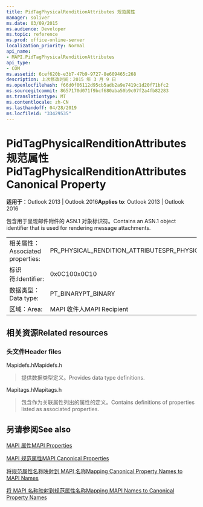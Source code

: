 ```yaml
---
title: PidTagPhysicalRenditionAttributes 规范属性
manager: soliver
ms.date: 03/09/2015
ms.audience: Developer
ms.topic: reference
ms.prod: office-online-server
localization_priority: Normal
api_name:
- MAPI.PidTagPhysicalRenditionAttributes
api_type:
- COM
ms.assetid: 6cef620b-e3b7-47b9-9727-8e609465c268
description: 上次修改时间：2015 年 3 月 9 日
ms.openlocfilehash: f66d0f06112d95cb5adb2a9e7419c1d20f71bfc2
ms.sourcegitcommit: 8657170d071f9bcf680aba50b9c07f2a4fb82283
ms.translationtype: MT
ms.contentlocale: zh-CN
ms.lasthandoff: 04/28/2019
ms.locfileid: "33429535"
---
```

# <a name="pidtagphysicalrenditionattributes-canonical-property"></a><span data-ttu-id="99f2a-103">PidTagPhysicalRenditionAttributes 规范属性</span><span class="sxs-lookup"><span data-stu-id="99f2a-103">PidTagPhysicalRenditionAttributes Canonical Property</span></span>

  
  
<span data-ttu-id="99f2a-104">**适用于**：Outlook 2013 | Outlook 2016</span><span class="sxs-lookup"><span data-stu-id="99f2a-104">**Applies to**: Outlook 2013 | Outlook 2016</span></span> 
  
<span data-ttu-id="99f2a-105">包含用于呈现邮件附件的 ASN.1 对象标识符。</span><span class="sxs-lookup"><span data-stu-id="99f2a-105">Contains an ASN.1 object identifier that is used for rendering message attachments.</span></span>
  
|||
|:-----|:-----|
|<span data-ttu-id="99f2a-106">相关属性：</span><span class="sxs-lookup"><span data-stu-id="99f2a-106">Associated properties:</span></span>  <br/> |<span data-ttu-id="99f2a-107">PR_PHYSICAL_RENDITION_ATTRIBUTES</span><span class="sxs-lookup"><span data-stu-id="99f2a-107">PR_PHYSICAL_RENDITION_ATTRIBUTES</span></span>  <br/> |
|<span data-ttu-id="99f2a-108">标识符:</span><span class="sxs-lookup"><span data-stu-id="99f2a-108">Identifier:</span></span>  <br/> |<span data-ttu-id="99f2a-109">0x0C10</span><span class="sxs-lookup"><span data-stu-id="99f2a-109">0x0C10</span></span>  <br/> |
|<span data-ttu-id="99f2a-110">数据类型：</span><span class="sxs-lookup"><span data-stu-id="99f2a-110">Data type:</span></span>  <br/> |<span data-ttu-id="99f2a-111">PT_BINARY</span><span class="sxs-lookup"><span data-stu-id="99f2a-111">PT_BINARY</span></span>  <br/> |
|<span data-ttu-id="99f2a-112">区域：</span><span class="sxs-lookup"><span data-stu-id="99f2a-112">Area:</span></span>  <br/> |<span data-ttu-id="99f2a-113">MAPI 收件人</span><span class="sxs-lookup"><span data-stu-id="99f2a-113">MAPI Recipient</span></span>  <br/> |
   
## <a name="related-resources"></a><span data-ttu-id="99f2a-114">相关资源</span><span class="sxs-lookup"><span data-stu-id="99f2a-114">Related resources</span></span>

### <a name="header-files"></a><span data-ttu-id="99f2a-115">头文件</span><span class="sxs-lookup"><span data-stu-id="99f2a-115">Header files</span></span>

<span data-ttu-id="99f2a-116">Mapidefs.h</span><span class="sxs-lookup"><span data-stu-id="99f2a-116">Mapidefs.h</span></span>
  
> <span data-ttu-id="99f2a-117">提供数据类型定义。</span><span class="sxs-lookup"><span data-stu-id="99f2a-117">Provides data type definitions.</span></span>
    
<span data-ttu-id="99f2a-118">Mapitags.h</span><span class="sxs-lookup"><span data-stu-id="99f2a-118">Mapitags.h</span></span>
  
> <span data-ttu-id="99f2a-119">包含作为关联属性列出的属性的定义。</span><span class="sxs-lookup"><span data-stu-id="99f2a-119">Contains definitions of properties listed as associated properties.</span></span>
    
## <a name="see-also"></a><span data-ttu-id="99f2a-120">另请参阅</span><span class="sxs-lookup"><span data-stu-id="99f2a-120">See also</span></span>



[<span data-ttu-id="99f2a-121">MAPI 属性</span><span class="sxs-lookup"><span data-stu-id="99f2a-121">MAPI Properties</span></span>](mapi-properties.md)
  
[<span data-ttu-id="99f2a-122">MAPI 规范属性</span><span class="sxs-lookup"><span data-stu-id="99f2a-122">MAPI Canonical Properties</span></span>](mapi-canonical-properties.md)
  
[<span data-ttu-id="99f2a-123">将规范属性名称映射到 MAPI 名称</span><span class="sxs-lookup"><span data-stu-id="99f2a-123">Mapping Canonical Property Names to MAPI Names</span></span>](mapping-canonical-property-names-to-mapi-names.md)
  
[<span data-ttu-id="99f2a-124">将 MAPI 名称映射到规范属性名称</span><span class="sxs-lookup"><span data-stu-id="99f2a-124">Mapping MAPI Names to Canonical Property Names</span></span>](mapping-mapi-names-to-canonical-property-names.md)

